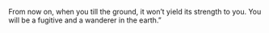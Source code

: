 From now on, when you till the ground, it won’t yield its strength to you. You will be a fugitive and a wanderer in the earth.”
